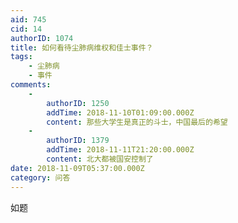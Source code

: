 ```yaml
---
aid: 745
cid: 14
authorID: 1074
title: 如何看待尘肺病维权和佳士事件？
tags:
    - 尘肺病
    - 事件
comments:
    -
        authorID: 1250
        addTime: 2018-11-10T01:09:00.000Z
        content: 那些大学生是真正的斗士，中国最后的希望
    -
        authorID: 1379
        addTime: 2018-11-11T21:20:00.000Z
        content: 北大都被国安控制了
date: 2018-11-09T05:37:00.000Z
category: 问答
---
```


如题
